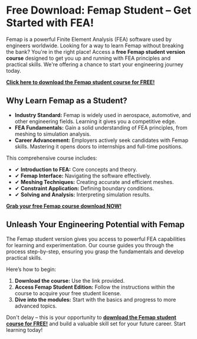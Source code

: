 # Free Download: Femap Student – Get Started with FEA!

Femap is a powerful Finite Element Analysis (FEA) software used by engineers worldwide. Looking for a way to learn Femap without breaking the bank? You're in the right place! Access a **free Femap student version course** designed to get you up and running with FEA principles and practical skills. We're offering a chance to start your engineering journey today.

[**Click here to download the Femap student course for FREE!**](https://udemywork.com/femap-student)

## Why Learn Femap as a Student?

*   **Industry Standard:** Femap is widely used in aerospace, automotive, and other engineering fields. Learning it gives you a competitive edge.
*   **FEA Fundamentals:** Gain a solid understanding of FEA principles, from meshing to simulation analysis.
*   **Career Advancement:** Employers actively seek candidates with Femap skills. Mastering it opens doors to internships and full-time positions.

This comprehensive course includes:

*   ✔ **Introduction to FEA:** Core concepts and theory.
*   ✔ **Femap Interface:** Navigating the software effectively.
*   ✔ **Meshing Techniques:** Creating accurate and efficient meshes.
*   ✔ **Constraint Application:** Defining boundary conditions.
*   ✔ **Solving and Analysis:** Interpreting simulation results.

[**Grab your free Femap course download NOW!**](https://udemywork.com/femap-student)

## Unleash Your Engineering Potential with Femap

The Femap student version gives you access to powerful FEA capabilities for learning and experimentation. Our course guides you through the process step-by-step, ensuring you grasp the fundamentals and develop practical skills.

Here’s how to begin:

1.  **Download the course:** Use the link provided.
2.  **Access Femap Student Edition:** Follow the instructions within the course to acquire your free student license.
3.  **Dive into the modules:** Start with the basics and progress to more advanced topics.

Don't delay – this is your opportunity to **[download the Femap student course for FREE!](https://udemywork.com/femap-student)** and build a valuable skill set for your future career. Start learning today!
